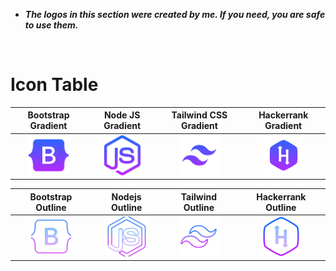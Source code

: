
- ***The logos in this section were created by me. If you need, you are safe to use them.***

<br>

# **Icon Table**

|Bootstrap Gradient|Node JS Gradient|Tailwind CSS Gradient|Hackerrank Gradient
| :----: | :----: | :----: | :----: |
| <img src="./bootstrap.png" width="64" height="64"> | <img src="./nodejs.png" width="64" height="64"> | <img src="./tailwind.png" width="64" height="64"> | <img src="./hackerrank.png" width="64" height="64"> |

|Bootstrap Outline|Nodejs Outline|Tailwind Outline|Hackerrank Outline|
| :----: | :----: | :----: | :----: | 
| <img src="./bootstrapOutline.png" width="64" height="64"> | <img src="./nodejsOutline.png" width="64" height="64"> | <img src="./tailwindOutline.png" width="64" height="64"> | <img src="./hackerrankOutline.png" width="64" height="64"> |